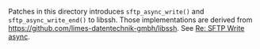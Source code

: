 
Patches in this directory introduces `sftp_async_write()` and
`sftp_async_write_end()` to libssh. Those implementations are derived
from https://github.com/limes-datentechnik-gmbh/libssh. See [Re: SFTP
Write async](https://archive.libssh.org/libssh/2020-06/0000004.html).
